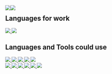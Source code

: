 <a href="#">
  <img style="pointer-events: none;float: left;" src="https://readme-for-github.vercel.app/api?username=ReverseSacle&show_icons=true&include_all_commits=true&count_private=true&exclude_repo=readme-for-github,Gallery,waline-for-blog,_MiniValine,hexo-renderer-multi-markdown-it&rank_icon=percentile&hide_title=true&bg_color=30,e96443,904e95&title_color=fff&text_color=fff&icon_color=ffe6fa" />
  <img style="pointer-events: none;float: left;" src="https://readme-for-github.vercel.app/api/top-langs/?username=ReverseSacle&langs_count=8&hide=cuda,nunjucks,ejs,qmake,cmake,makefile,shell&layout=compact&hide_title=true&exclude_repo=readme-for-github,Gallery,waline-for-blog,_MiniValine,hexo-renderer-multi-markdown-it,ReverseSacle,ReverseSacle.github.io" />
</a>

<h2>Languages for work</h2>
<a href="#">
  <img style="pointer-events: none;" src="https://img.shields.io/badge/-C-192133?style=flat-square&logo=c&logoColor=white" />
  <img style="pointer-events: none;" src="https://img.shields.io/badge/-C++-192133?style=flat-square&logo=cplusplus&logoColor=white" />
</a>

<h2>Languages and Tools could use</h2>
<a href="#">
  <img style="pointer-events: none;" src="https://img.shields.io/badge/-Rust-192133?style=flat-square&logo=Rust&logoColor=white" />
  <img style="pointer-events: none;" src="https://img.shields.io/badge/-HTML-192133?style=flat-square&logo=html5&logoColor=white" />
  <img style="pointer-events: none;" src="https://img.shields.io/badge/-CSS-192133?style=flat-square&logo=css3&logoColor=white" />
  <img style="pointer-events: none;" src="https://img.shields.io/badge/-JavaScript-192133?style=flat-square&logo=javascript&logoColor=white" />
  <img style="pointer-events: none;" src="https://img.shields.io/badge/-Markdown-192133?style=flat-square&logo=markdown&logoColor=white" />
  <br/>
  <img style="pointer-events: none;" src="https://img.shields.io/badge/-Linux-192133?style=flat-square&logo=linux&logoColor=white" />
  <img style="pointer-events: none;" src="https://img.shields.io/badge/-Git-192133?style=flat-square&logo=git&logoColor=white" />
  <img style="pointer-events: none;" src="https://img.shields.io/badge/-Make-192133?style=flat-square&logo=make&logoColor=white" />
  <img style="pointer-events: none;" src="https://img.shields.io/badge/-MySQL-192133?style=flat-square&logo=mysql&logoColor=white" />
  <img style="pointer-events: none;" src="https://img.shields.io/badge/-Nginx-192133?style=flat-square&logo=nginx&logoColor=white" />
  <img style="pointer-events: none;" src="https://img.shields.io/badge/-OBS Studio-192133?style=flat-square&logo=OBS Studio&logoColor=white" />
</a>
